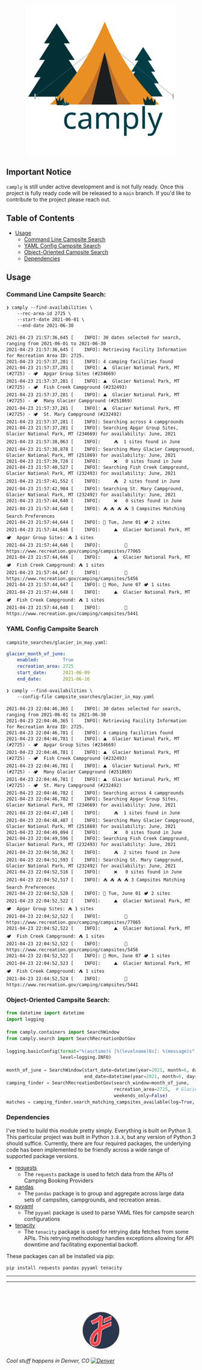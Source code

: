 <p align="center">
  <img src="docs/static/camply.svg" width="400" height="400"  alt="camply">
</p>

## Important Notice

`camply` is still under active development and is not fully ready. Once this project is fully ready
code will be released to a `main` branch. If you'd like to contribute to the project please reach
out.

## Table of Contents

- [Usage](#usage)
    - [Command Line Campsite Search](#command-line-campsite-search)
    - [YAML Config Campsite Search](#yaml-config-campsite-search)
    - [Object-Oriented Campsite Search](#object-oriented-campsite-search)
    - [Dependencies](#dependencies)

## Usage

### Command Line Campsite Search:

```shell
❯ camply --find-availabilities \
    --rec-area-id 2725 \
    --start-date 2021-06-01 \
    --end-date 2021-06-30
   
2021-04-23 21:57:36,645 [    INFO]: 30 dates selected for search, ranging from 2021-06-01 to 2021-06-30
2021-04-23 21:57:36,645 [    INFO]: Retrieving Facility Information for Recreation Area ID: 2725.
2021-04-23 21:57:37,281 [    INFO]: 4 camping facilities found
2021-04-23 21:57:37,281 [    INFO]: ⛰  Glacier National Park, MT (#2725) - 🏕  Apgar Group Sites (#234669)
2021-04-23 21:57:37,281 [    INFO]: ⛰  Glacier National Park, MT (#2725) - 🏕  Fish Creek Campground (#232493)
2021-04-23 21:57:37,281 [    INFO]: ⛰  Glacier National Park, MT (#2725) - 🏕  Many Glacier Campground (#251869)
2021-04-23 21:57:37,281 [    INFO]: ⛰  Glacier National Park, MT (#2725) - 🏕  St. Mary Campground (#232492)
2021-04-23 21:57:37,281 [    INFO]: Searching across 4 campgrounds
2021-04-23 21:57:37,281 [    INFO]: Searching Apgar Group Sites, Glacier National Park, MT (234669) for availability: June, 2021
2021-04-23 21:57:38,063 [    INFO]: 	⛺️	1 sites found in June
2021-04-23 21:57:38,878 [    INFO]: Searching Many Glacier Campground, Glacier National Park, MT (251869) for availability: June, 2021
2021-04-23 21:57:39,720 [    INFO]: 	❌	0 sites found in June
2021-04-23 21:57:40,527 [    INFO]: Searching Fish Creek Campground, Glacier National Park, MT (232493) for availability: June, 2021
2021-04-23 21:57:41,552 [    INFO]: 	⛺️	2 sites found in June
2021-04-23 21:57:42,984 [    INFO]: Searching St. Mary Campground, Glacier National Park, MT (232492) for availability: June, 2021
2021-04-23 21:57:44,640 [    INFO]: 	❌	0 sites found in June
2021-04-23 21:57:44,640 [    INFO]: ⛺️ ⛺️ ⛺️ ⛺️ 3 Campsites Matching Search Preferences
2021-04-23 21:57:44,644 [    INFO]: 📅 Tue, June 01 🏕 2 sites
2021-04-23 21:57:44,646 [    INFO]: 	⛰️  Glacier National Park, MT  🏕  Apgar Group Sites: ⛺ 1 sites
2021-04-23 21:57:44,646 [    INFO]: 		🔗 https://www.recreation.gov/camping/campsites/77065
2021-04-23 21:57:44,646 [    INFO]: 	⛰️  Glacier National Park, MT  🏕  Fish Creek Campground: ⛺ 1 sites
2021-04-23 21:57:44,647 [    INFO]: 		🔗 https://www.recreation.gov/camping/campsites/5456
2021-04-23 21:57:44,647 [    INFO]: 📅 Mon, June 07 🏕 1 sites
2021-04-23 21:57:44,648 [    INFO]: 	⛰️  Glacier National Park, MT  🏕  Fish Creek Campground: ⛺ 1 sites
2021-04-23 21:57:44,648 [    INFO]: 		🔗 https://www.recreation.gov/camping/campsites/5441
```

### YAML Config Campsite Search

`campsite_searches/glacier_in_may.yaml`:

```yaml
glacier_month_of_june:
    enabled:         True
    recreation_area: 2725
    start_date:      2021-06-09
    end_date:        2021-06-16
```

```shell
❯ camply --find-availabilities \
    --config-file campsite_searches/glacier_in_may.yaml
    
2021-04-23 22:04:46,365 [    INFO]: 30 dates selected for search, ranging from 2021-06-01 to 2021-06-30
2021-04-23 22:04:46,365 [    INFO]: Retrieving Facility Information for Recreation Area ID: 2725.
2021-04-23 22:04:46,781 [    INFO]: 4 camping facilities found
2021-04-23 22:04:46,781 [    INFO]: ⛰  Glacier National Park, MT (#2725) - 🏕  Apgar Group Sites (#234669)
2021-04-23 22:04:46,781 [    INFO]: ⛰  Glacier National Park, MT (#2725) - 🏕  Fish Creek Campground (#232493)
2021-04-23 22:04:46,781 [    INFO]: ⛰  Glacier National Park, MT (#2725) - 🏕  Many Glacier Campground (#251869)
2021-04-23 22:04:46,781 [    INFO]: ⛰  Glacier National Park, MT (#2725) - 🏕  St. Mary Campground (#232492)
2021-04-23 22:04:46,782 [    INFO]: Searching across 4 campgrounds
2021-04-23 22:04:46,782 [    INFO]: Searching Apgar Group Sites, Glacier National Park, MT (234669) for availability: June, 2021
2021-04-23 22:04:47,148 [    INFO]: 	⛺️	1 sites found in June
2021-04-23 22:04:48,487 [    INFO]: Searching Many Glacier Campground, Glacier National Park, MT (251869) for availability: June, 2021
2021-04-23 22:04:49,094 [    INFO]: 	❌	0 sites found in June
2021-04-23 22:04:49,596 [    INFO]: Searching Fish Creek Campground, Glacier National Park, MT (232493) for availability: June, 2021
2021-04-23 22:04:50,362 [    INFO]: 	⛺️	2 sites found in June
2021-04-23 22:04:51,593 [    INFO]: Searching St. Mary Campground, Glacier National Park, MT (232492) for availability: June, 2021
2021-04-23 22:04:52,516 [    INFO]: 	❌	0 sites found in June
2021-04-23 22:04:52,517 [    INFO]: ⛺️ ⛺️ ⛺️ ⛺️ 3 Campsites Matching Search Preferences
2021-04-23 22:04:52,520 [    INFO]: 📅 Tue, June 01 🏕 2 sites
2021-04-23 22:04:52,522 [    INFO]: 	⛰️  Glacier National Park, MT  🏕  Apgar Group Sites: ⛺ 1 sites
2021-04-23 22:04:52,522 [    INFO]: 		🔗 https://www.recreation.gov/camping/campsites/77065
2021-04-23 22:04:52,522 [    INFO]: 	⛰️  Glacier National Park, MT  🏕  Fish Creek Campground: ⛺ 1 sites
2021-04-23 22:04:52,522 [    INFO]: 		🔗 https://www.recreation.gov/camping/campsites/5456
2021-04-23 22:04:52,522 [    INFO]: 📅 Mon, June 07 🏕 1 sites
2021-04-23 22:04:52,523 [    INFO]: 	⛰️  Glacier National Park, MT  🏕  Fish Creek Campground: ⛺ 1 sites
2021-04-23 22:04:52,524 [    INFO]: 		🔗 https://www.recreation.gov/camping/campsites/5441
```

### Object-Oriented Campsite Search:

```python
from datetime import datetime
import logging

from camply.containers import SearchWindow
from camply.search import SearchRecreationDotGov

logging.basicConfig(format="%(asctime)s [%(levelname)8s]: %(message)s",
                    level=logging.INFO)

month_of_june = SearchWindow(start_date=datetime(year=2021, month=6, day=1),
                             end_date=datetime(year=2021, month=6, day=30))
camping_finder = SearchRecreationDotGov(search_window=month_of_june,
                                        recreation_area=2725,  # Glacier Ntl Park
                                        weekends_only=False)
matches = camping_finder.search_matching_campsites_available(log=True, verbose=True)
```

### Dependencies

I've tried to build this module pretty simply. Everything is built on Python 3. This particular
project was built in Python `3.8.X`, but any version of Python 3 should suffice. Currently, there
are four required packages, the underlying code has been implemented to be friendly across a wide
range of supported package versions.

- [requests](https://docs.python-requests.org/en/master/)
    - The `requests` package is used to fetch data from the APIs of Camping Booking Providers
- [pandas](https://pandas.pydata.org/)
    - The `pandas` package is to group and aggregate across large data sets of campsites,
      campgrounds, and recreation areas.
- [pyyaml](https://pyyaml.org/wiki/PyYAML)
    - The `pyyaml` package is used to parse YAML files for campsite search configurations
- [tenacity](https://tenacity.readthedocs.io/en/latest/)
    - The `tenacity` package is used for retrying data fetches from some APIs. This retrying
      methodology handles exceptions allowing for API downtime and facilitating exponential backoff.

These packages can all be installed via pip:

```shell
pip install requests pandas pyyaml tenacity
```

___________
___________

<br/>
<br/>
<br/>

<p align="center">
<img src="docs/static/juftin.png" width="100" height="100"  alt="juftin logo">
</p>

###### Cool stuff happens in Denver, CO [<img src="https://upload.wikimedia.org/wikipedia/commons/thumb/6/61/Flag_of_Denver%2C_Colorado.svg/800px-Flag_of_Denver%2C_Colorado.svg.png" width="25" alt="Denver">](https://denver-devs.slack.com/)

